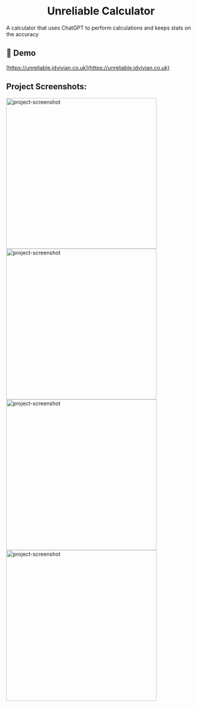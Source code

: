 <h1 align="center" id="title">Unreliable Calculator</h1>

<p id="description">A calculator that uses ChatGPT to perform calculations and keeps stats on the accuracy</p>

<h2>🚀 Demo</h2>

[https://unreliable.jdvivian.co.uk](https://unreliable.jdvivian.co.uk)

<h2>Project Screenshots:</h2>

<img src="https://i.imgur.com/9YKOjR3.png" alt="project-screenshot" width="400" height="400/">

<img src="https://i.imgur.com/9Kd6o7u.png" alt="project-screenshot" width="400" height="400/">

<img src="https://i.imgur.com/dA7VsQs.png" alt="project-screenshot" width="400" height="400/">

<img src="https://i.imgur.com/kWxTM3f.png" alt="project-screenshot" width="400" height="400/">